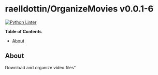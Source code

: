 <!---
This file is auto-generate by a github hook please modify README.template if you don't want to loose your work
-->
# raelldottin/OrganizeMovies v0.0.1-6
[![Python Linter](https://github.com/raelldottin/OrganizeMovies/actions/workflows/pyright.yml/badge.svg)](https://github.com/raelldottin/OrganizeMovies/actions/workflows/pyright.yml)

**Table of Contents**

<!-- toc -->

- [About](#about)

<!-- tocstop -->

## About
Download and organize video files"

